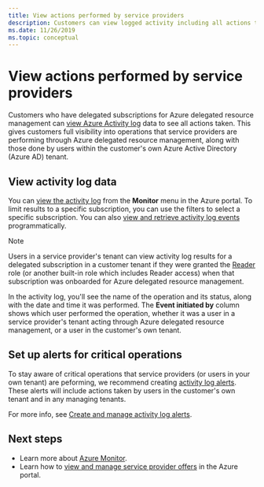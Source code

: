 ```yaml
---
title: View actions performed by service providers
description: Customers can view logged activity including all actions taken by users in a managing tenant.
ms.date: 11/26/2019
ms.topic: conceptual
---
```


# View actions performed by service providers

Customers who have delegated subscriptions for Azure delegated resource management can [view Azure Activity log](https://docs.microsoft.com/azure/azure-monitor/platform/activity-logs-overview) data to see all actions taken. This gives customers full visibility into operations that service providers are performing through Azure delegated resource management, along with those done by users within the customer's own Azure Active Directory (Azure AD) tenant.

## View activity log data

You can [view the activity log](https://docs.microsoft.com/azure/azure-monitor/platform/activity-logs-overview#view-the-activity-log) from the **Monitor** menu in the Azure portal. To limit results to a specific subscription, you can use the filters to select a specific subscription. You can also [view and retrieve activity log events](https://docs.microsoft.com/azure/azure-monitor/platform/activity-log-view) programmatically.

> [!NOTE]
> Users in a service provider's tenant can view activity log results for a delegated subscription in a customer tenant if they were granted the [Reader](https://docs.microsoft.com/azure/role-based-access-control/built-in-roles#reader) role (or another built-in role which includes Reader access) when that subscription was onboarded for Azure delegated resource management.

In the activity log, you'll see the name of the operation and its status, along with the date and time it was performed. The **Event initiated by** column shows which user performed the operation, whether it was a user in a service provider's tenant acting through Azure delegated resource management, or a user in the customer's own tenant.

## Set up alerts for critical operations

To stay aware of critical operations that service providers (or users in your own tenant) are peforming, we recommend creating [activity log alerts](https://docs.microsoft.com/azure/azure-monitor/platform/activity-log-alerts). These alerts will include actions taken by users in the customer's own tenant and in any managing tenants.

For more info, see [Create and manage activity log alerts](https://docs.microsoft.com/azure/azure-monitor/platform/alerts-activity-log).

## Next steps

- Learn more about [Azure Monitor](https://docs.microsoft.com/azure/azure-monitor/).
- Learn how to [view and manage service provider offers](view-manage-service-providers.md) in the Azure portal.